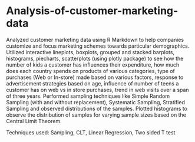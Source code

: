 # Analysis-of-customer-marketing-data
Analyzed customer marketing data using R Markdown to help companies customize and focus marketing schemes towards particular demographics.
Utilized interactive lineplots, boxplots, grouped and stacked barplots, histograms, piecharts, scatterplots (using plotly package) to see how the number of kids a customer has influences their expenditure, how much does each country spends on products of various categories, type of purchases (Web or In-store) made based on various factors, response to advertisement strategies based on age, influence of number of teens a customer has on web vs in store purchases, trend in web visits over a span of three years.
Performed sampling techniques like Simple Random Sampling (with and without replacement), Systematic Sampling, Stratified Sampling and observed distributions of the samples.
Plotted histograms to observe the distribution of samples for varying sample sizes based on the Central Limit Theorem.

Techniques used: Sampling, CLT, Linear Regression, Two sided T test
